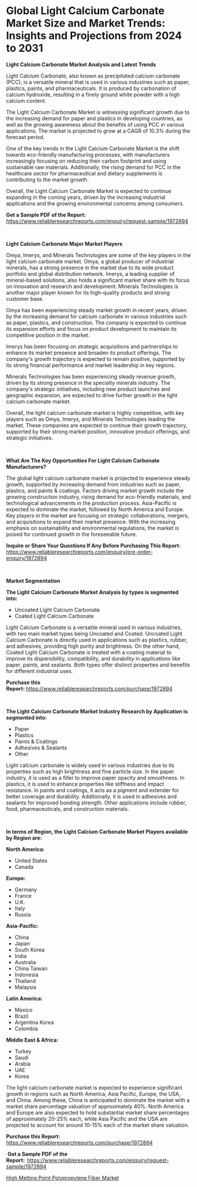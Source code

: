 <p><h1>Global Light Calcium Carbonate Market Size and Market Trends: Insights and Projections from 2024 to 2031</h1></p><p><strong>Light Calcium Carbonate Market Analysis and Latest Trends</strong></p>
<p><p>Light Calcium Carbonate, also known as precipitated calcium carbonate (PCC), is a versatile mineral that is used in various industries such as paper, plastics, paints, and pharmaceuticals. It is produced by carbonation of calcium hydroxide, resulting in a finely ground white powder with a high calcium content.</p><p>The Light Calcium Carbonate Market is witnessing significant growth due to the increasing demand for paper and plastics in developing countries, as well as the growing awareness about the benefits of using PCC in various applications. The market is projected to grow at a CAGR of 10.3% during the forecast period.</p><p>One of the key trends in the Light Calcium Carbonate Market is the shift towards eco-friendly manufacturing processes, with manufacturers increasingly focusing on reducing their carbon footprint and using sustainable raw materials. Additionally, the rising demand for PCC in the healthcare sector for pharmaceutical and dietary supplements is contributing to the market growth.</p><p>Overall, the Light Calcium Carbonate Market is expected to continue expanding in the coming years, driven by the increasing industrial applications and the growing environmental concerns among consumers.</p></p>
<p><strong>Get a Sample PDF of the Report:&nbsp;</strong> <a href="https://www.reliableresearchreports.com/enquiry/request-sample/1972894">https://www.reliableresearchreports.com/enquiry/request-sample/1972894</a></p>
<p>&nbsp;</p>
<p><strong>Light Calcium Carbonate Major Market Players</strong></p>
<p><p>Omya, Imerys, and Minerals Technologies are some of the key players in the light calcium carbonate market. Omya, a global producer of industrial minerals, has a strong presence in the market due to its wide product portfolio and global distribution network. Imerys, a leading supplier of mineral-based solutions, also holds a significant market share with its focus on innovation and research and development. Minerals Technologies is another major player known for its high-quality products and strong customer base.</p><p>Omya has been experiencing steady market growth in recent years, driven by the increasing demand for calcium carbonate in various industries such as paper, plastics, and construction. The company is expected to continue its expansion efforts and focus on product development to maintain its competitive position in the market.</p><p>Imerys has been focusing on strategic acquisitions and partnerships to enhance its market presence and broaden its product offerings. The company's growth trajectory is expected to remain positive, supported by its strong financial performance and market leadership in key regions.</p><p>Minerals Technologies has been experiencing steady revenue growth, driven by its strong presence in the specialty minerals industry. The company's strategic initiatives, including new product launches and geographic expansion, are expected to drive further growth in the light calcium carbonate market.</p><p>Overall, the light calcium carbonate market is highly competitive, with key players such as Omya, Imerys, and Minerals Technologies leading the market. These companies are expected to continue their growth trajectory, supported by their strong market position, innovative product offerings, and strategic initiatives.</p></p>
<p>&nbsp;</p>
<p><strong>What Are The Key Opportunities For Light Calcium Carbonate Manufacturers?</strong></p>
<p><p>The global light calcium carbonate market is projected to experience steady growth, supported by increasing demand from industries such as paper, plastics, and paints & coatings. Factors driving market growth include the growing construction industry, rising demand for eco-friendly materials, and technological advancements in the production process. Asia-Pacific is expected to dominate the market, followed by North America and Europe. Key players in the market are focusing on strategic collaborations, mergers, and acquisitions to expand their market presence. With the increasing emphasis on sustainability and environmental regulations, the market is poised for continued growth in the foreseeable future.</p></p>
<p><strong>Inquire or Share Your Questions If Any Before Purchasing This Report:</strong> <a href="https://www.reliableresearchreports.com/enquiry/pre-order-enquiry/1972894">https://www.reliableresearchreports.com/enquiry/pre-order-enquiry/1972894</a></p>
<p>&nbsp;</p>
<p><strong>Market Segmentation</strong></p>
<p><strong>The Light Calcium Carbonate Market Analysis by types is segmented into:</strong></p>
<p><ul><li>Uncoated Light Calcium Carbonate</li><li>Coated Light Calcium Carbonate</li></ul></p>
<p><p>Light Calcium Carbonate is a versatile mineral used in various industries, with two main market types being Uncoated and Coated. Uncoated Light Calcium Carbonate is directly used in applications such as plastics, rubber, and adhesives, providing high purity and brightness. On the other hand, Coated Light Calcium Carbonate is treated with a coating material to improve its dispersibility, compatibility, and durability in applications like paper, paints, and sealants. Both types offer distinct properties and benefits for different industrial uses.</p></p>
<p><strong>Purchase this Report:&nbsp;</strong><a href="https://www.reliableresearchreports.com/purchase/1972894">https://www.reliableresearchreports.com/purchase/1972894</a></p>
<p>&nbsp;</p>
<p><strong>The Light Calcium Carbonate Market Industry Research by Application is segmented into:</strong></p>
<p><ul><li>Paper</li><li>Plastics</li><li>Paints & Coatings</li><li>Adhesives & Sealants</li><li>Other</li></ul></p>
<p><p>Light calcium carbonate is widely used in various industries due to its properties such as high brightness and fine particle size. In the paper industry, it is used as a filler to improve paper opacity and smoothness. In plastics, it is used to enhance properties like stiffness and impact resistance. In paints and coatings, it acts as a pigment and extender for better coverage and durability. Additionally, it is used in adhesives and sealants for improved bonding strength. Other applications include rubber, food, pharmaceuticals, and construction materials.</p></p>
<p>&nbsp;</p>
<p><strong>In terms of Region, the Light Calcium Carbonate Market Players available by Region are:</strong></p>
<p>
    <p> <strong> North America: </strong>
        <ul>
            <li>United States</li>
            <li>Canada</li>
        </ul>
        </p> 
    <p> <strong> Europe: </strong>
        <ul>
            <li>Germany</li>
            <li>France</li>
            <li>U.K.</li>
            <li>Italy</li>
            <li>Russia</li>
        </ul>
        </p> 
    <p> <strong> Asia-Pacific: </strong>
        <ul>
            <li>China</li>
            <li>Japan</li>
            <li>South Korea</li>
            <li>India</li>
            <li>Australia</li>
            <li>China Taiwan</li>
            <li>Indonesia</li>
            <li>Thailand</li>
            <li>Malaysia</li>
        </ul>
        </p> 
    <p> <strong> Latin America: </strong>
        <ul>
            <li>Mexico</li>
            <li>Brazil</li>
            <li>Argentina Korea</li>
            <li>Colombia</li>
        </ul>
        </p> 
    <p> <strong> Middle East & Africa: </strong>
        <ul>
            <li>Turkey</li>
            <li>Saudi</li>
            <li>Arabia</li>
            <li>UAE</li>
            <li>Korea</li>
        </ul>
    </p>
    </p>
<p><p>The light calcium carbonate market is expected to experience significant growth in regions such as North America, Asia Pacific, Europe, the USA, and China. Among these, China is anticipated to dominate the market with a market share percentage valuation of approximately 40%. North America and Europe are also expected to hold substantial market share percentages of approximately 20-25% each, while Asia Pacific and the USA are projected to account for around 10-15% each of the market share valuation.</p></p>
<p><strong>Purchase this Report: </strong><a href="https://www.reliableresearchreports.com/purchase/1972894">https://www.reliableresearchreports.com/purchase/1972894</a></p>
<p>&nbsp;<strong>Get a Sample PDF of the Report:&nbsp;&nbsp;</strong><a href="https://www.reliableresearchreports.com/enquiry/request-sample/1972894">https://www.reliableresearchreports.com/enquiry/request-sample/1972894</a></p>
<p><strong></strong></p>
<p><p><a href="https://meowing-canidae-761.notion.site/High-Melting-Point-Polypropylene-Fiber-Market-Size-Market-Share-and-Global-Market-Analysis-Report--561c918e70784168add5f1dd9f5db588">High Melting Point Polypropylene Fiber Market</a></p></p>